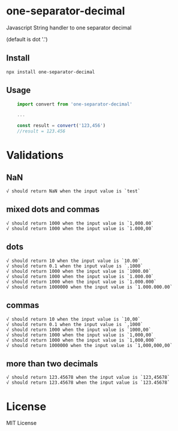 # one-separator-decimal
Javascript String handler to one separator decimal

(default is dot '.')


## Install
    npx install one-separator-decimal

## Usage
```javascript
    import convert from 'one-separator-decimal'

    ...

    const result = convert('123,456')
    //result = 123.456
```

# Validations

## NaN
    √ should return NaN when the input value is `test`
## mixed dots and commas
    √ should return 1000 when the input value is `1,000.00`
    √ should return 1000 when the input value is `1.000,00`
## dots
    √ should return 10 when the input value is `10.00`
    √ should return 0.1 when the input value is `.1000`
    √ should return 1000 when the input value is `1000.00`
    √ should return 1000 when the input value is `1.000.00`
    √ should return 1000 when the input value is `1.000.000`
    √ should return 1000000 when the input value is `1.000.000.00`
## commas
    √ should return 10 when the input value is `10,00`
    √ should return 0.1 when the input value is `,1000`
    √ should return 1000 when the input value is `1000,00`
    √ should return 1000 when the input value is `1,000,00`
    √ should return 1000 when the input value is `1,000,000`
    √ should return 1000000 when the input value is `1,000,000,00`
## more than two decimals
    √ should return 123.45678 when the input value is `123,45678`
    √ should return 123.45678 when the input value is `123.45678`

# License
MIT License
